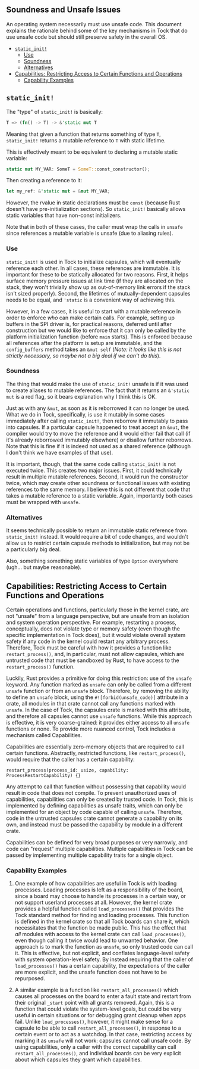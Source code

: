 Soundness and Unsafe Issues
---------------------------

An operating system necessarily must use unsafe code. This document explains
the rationale behind some of the key mechanisms in Tock that do use unsafe code
but should still preserve safety in the overall OS.

<!-- npm i -g markdown-toc; markdown-toc -i Soundness.md -->

<!-- toc -->

- [`static_init!`](#static_init)
  * [Use](#use)
  * [Soundness](#soundness)
  * [Alternatives](#alternatives)
- [Capabilities: Restricting Access to Certain Functions and Operations](#capabilities-restricting-access-to-certain-functions-and-operations)
  * [Capability Examples](#capability-examples)

<!-- tocstop -->

## `static_init!`

The "type" of `static_init!` is basically:

```rust
T => (fn() -> T) -> &'static mut T
```

Meaning that given a function that returns something of type `T`, `static_init!`
returns a mutable reference to `T` with static lifetime.

This is effectively meant to be equivalent to declaring a mutable static
variable:

```rust
static mut MY_VAR: SomeT = SomeT::const_constructor();
```

Then creating a reference to it:

```rust
let my_ref: &'static mut = &mut MY_VAR;
```

However, the rvalue in static declarations must be `const` (because Rust doesn't
have pre-initialization sections). So `static_init!` basically allows static
variables that have non-const initializers.

Note that in both of these cases, the caller must wrap the calls in `unsafe`
since references a mutable variable is unsafe (due to aliasing rules).

### Use

`static_init!` is used in Tock to initialize capsules, which will eventually
reference each other. In all cases, these references are immutable. It is
important for these to be statically allocated for two reasons. First, it helps
surface memory pressure issues at link time (if they are allocated on the stack,
they won't trivially show up as out-of-memory link errors if the stack isn't
sized properly). Second, the lifetimes of mutually-dependent capsules needs to
be equal, and `'static` is a convenient way of achieving this.

However, in a few cases, it is useful to start with a mutable reference in order
to enforce _who_ can make certain calls. For example, setting up buffers in the
SPI driver is, for practical reasons, deferred until after construction but we
would like to enforce that it can only be called by the platform initialization
function (before `main` starts). This is enforced because all references after
the platform is setup are immutable, and the `config_buffers` method takes an
`&mut self` (_Note: it looks like this is not strictly necessary, so maybe not a
big deal if we can't do this_).

### Soundness

The thing that would make the use of `static_init!` unsafe is if it was used to
create aliases to mutable references. The fact that it returns an `&'static mut`
is a red flag, so it bears explanation why I think this is OK.

Just as with any `&mut`, as soon as it is reborrowed it can no longer be used.
What we do in Tock, specifically, is use it mutably in some cases immediately
after calling `static_init!`, then reborrow it immutably to pass into capsules.
If a particular capsule happened to treat accept an `&mut`, the compiler would
try to move the reference and it would either fail that call (if it's already
reborrowed immutably elsewhere) or disallow further reborrows. Note that this is
fine if it is indeed not used as a shared reference (although I don't think we
have examples of that use).

It is important, though, that the same code calling `static_init!` is not
executed twice. This creates two major issues. First, it could technically
result in multiple mutable references. Second, it would run the constructor
twice, which may create other soundness or functional issues with existing
references to the same memory. I believe this is not different that code that
takes a mutable reference to a static variable. Again, importantly both cases
must be wrapped with `unsafe`.

### Alternatives

It seems technically possible to return an immutable static reference from
`static_init!` instead. It would require a bit of code changes, and wouldn't
allow us to restrict certain capsule methods to initialization, but may not be a
particularly big deal.

Also, something something static variables of type `Option` everywhere (ugh...
but maybe reasonable).


## Capabilities: Restricting Access to Certain Functions and Operations

Certain operations and functions, particularly those in the kernel crate, are
not "unsafe" from a language perspective, but are unsafe from an isolation and
system operation perspective. For example, restarting a process, conceptually,
does not violate type or memory safety (even though the specific implementation
in Tock does), but it would violate overall system safety if any code in the
kernel could restart any arbitrary process. Therefore, Tock must be careful with
how it provides a function like `restart_process()`, and, in particular, must
not allow capsules, which are untrusted code that must be sandboxed by Rust, to
have access to the `restart_process()` function.

Luckily, Rust provides a primitive for doing this restriction: use of the
`unsafe` keyword. Any function marked as `unsafe` can only be called from a
different `unsafe` function or from an `unsafe` block. Therefore, by removing
the ability to define an `unsafe` block, using the `#![forbid(unsafe_code)]`
attribute in a crate, all modules in that crate cannot call any functions marked
with `unsafe`. In the case of Tock, the capsules crate is marked with this
attribute, and therefore all capsules cannot use `unsafe` functions. While this
approach is effective, it is very coarse-grained: it provides either access to
all `unsafe` functions or none. To provide more nuanced control, Tock includes
a mechanism called Capabilities.

Capabilities are essentially zero-memory objects that are required to call
certain functions. Abstractly, restricted functions, like `restart_process()`,
would require that the caller has a certain capability:

    restart_process(process_id: usize, capability: ProcessRestartCapability) {}

Any attempt to call that function without possessing that capability would
result in code that does not compile. To prevent unauthorized uses of
capabilities, capabilities can only be created by trusted code. In Tock, this is
implemented by defining capabilities as unsafe traits, which can only be
implemented for an object by code capable of calling `unsafe`. Therefore, code
in the untrusted capsules crate cannot generate a capability on its own, and
instead must be passed the capability by module in a different crate.

Capabilities can be defined for very broad purposes or very narrowly, and code
can "request" multiple capabilities. Multiple capabilities in Tock can be passed
by implementing multiple capability traits for a single object.

### Capability Examples

1. One example of how capabilities are useful in Tock is with loading processes.
   Loading processes is left as a responsibility of the board, since a board may
   choose to handle its processes in a certain way, or not support userland
   processes at all. However, the kernel crate provides a helpful function
   called `load_processes()` that provides the Tock standard method for finding
   and loading processes. This function is defined in the kernel crate so that
   all Tock boards can share it, which necessitates that the function be made
   public. This has the effect that _all_ modules with access to the kernel
   crate can call `load_processes()`, even though calling it twice would lead to
   unwanted behavior. One approach is to mark the function as `unsafe`, so only
   trusted code can call it. This is effective, but not explicit, and conflates
   language-level safety with system operation-level safety. By instead
   requiring that the caller of `load_processes()` has a certain capability, the
   expectations of the caller are more explicit, and the unsafe function does
   not have to be repurposed.

2. A similar example is a function like `restart_all_processes()` which causes
   all processes on the board to enter a fault state and restart from their
   original `_start` point with all grants removed. Again, this is a function
   that could violate the system-level goals, but could be very useful in
   certain situations or for debugging grant cleanup when apps fail. Unlike
   `load_processes()`, however, it might make sense for a capsule to be able to
   call `restart_all_processes()`, in response to a certain event or to act as a
   watchdog. In that case, restricting access by marking it as `unsafe` will not
   work: capsules cannot call unsafe code. By using capabilities, only a caller
   with the correct capability can call `restart_all_processes()`, and
   individual boards can be very explicit about which capsules they grant which
   capabilities.
